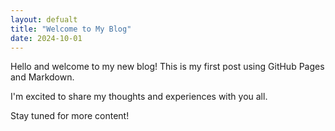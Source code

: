 ```yaml
---
layout: defualt
title: "Welcome to My Blog"
date: 2024-10-01
---
```


Hello and welcome to my new blog! This is my first post using GitHub Pages and Markdown.

I'm excited to share my thoughts and experiences with you all.

Stay tuned for more content!
